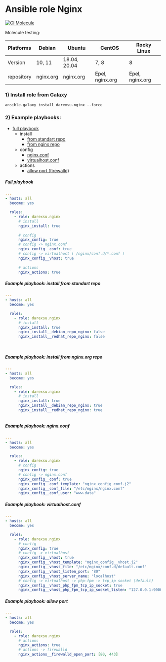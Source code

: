 # Ansible role Nginx
[![CI Molecule](https://github.com/darexsu/ansible-role-nginx/actions/workflows/ci.yml/badge.svg)](https://github.com/darexsu/ansible-role-nginx/actions/workflows/ci.yml)

Molecule testing:

| Platforms |    Debian     |    Ubuntu     |    CentOS     |  Rocky Linux |
| --------- | ------------- | ------------- | ------------- | ------------ |
|  Version  |   10, 11      | 18.04, 20.04  |     7, 8      |      8       |
| repository |  nginx.org    | nginx.org   | Epel, nginx.org | Epel, nginx.org |

### 1) Install role from Galaxy
```
ansible-galaxy install darexsu.nginx --force
```

### 2) Example playbooks: 
  
  - [full playbook](#full-playbook)  
    - install
      - [from standart repo](#example-playbook-install-from-standart-repo)
      - [from nginx repo](#example-playbook-install-from-nginxorg-repo)   
    - config
      - [nginx.conf](#example-playbook-nginxconf)
      - [virtualhost.conf](#example-playbook-virtualhostconf)
    - actions
      - [allow port (firewalld)](#example-playbook-allow-port)


##### Full playbook
```yaml
---
- hosts: all
  become: yes

  roles:
    - role: darexsu.nginx
      # install
      nginx_install: true
      
      # config 
      nginx_config: true
      # config -> nginx.conf
      nginx_config__conf: true
      # config -> virtualhost ( /nginx/conf.d/*.conf )
      nginx_config__vhost: true
      
      # actions
      nginx_actions: true    
```
##### Example playbook: install from standart repo
```yaml
---
- hosts: all
  become: yes

  roles:
    - role: darexsu.nginx
      # install
      nginx_install: true
      nginx_install__debian_repo_nginx: false
      nginx_install__redhat_repo_nginx: false

  
```
##### Example playbook: install from nginx.org repo
```yaml
---
- hosts: all
  become: yes

  roles:
    - role: darexsu.nginx
      # install
      nginx_install: true
      nginx_install__debian_repo_nginx: true
      nginx_install__redhat_repo_nginx: true
  
```
##### Example playbook: nginx.conf
```yaml
---
- hosts: all
  become: yes

  roles:
    - role: darexsu.nginx
      # config 
      nginx_config: true
      # config -> nginx.conf
      nginx_config__conf: true
      nginx_config__conf_template: "nginx_config_conf.j2"
      nginx_config__conf_file: "/etc/nginx/nginx.conf"
      nginx_config__conf_user: "www-data"
```
##### Example playbook: virtualhost.conf
```yaml
---
- hosts: all
  become: yes

  roles:
    - role: darexsu.nginx
      # config
      nginx_config: true
      # config -> virtualhost
      nginx_config__vhost: true
      nginx_config__vhost_template: "nginx_config__vhost.j2"
      nginx_config__vhost_file: "/etc/nginx/conf.d/default.conf"
      nginx_config__vhost_listen_port: "80"
      nginx_config__vhost_server_name: "localhost"
      # config -> virtualhost -> php-fpm -> tcp_ip socket (default)
      nginx_config__vhost_php_fpm_tcp_ip_socket: true
      nginx_config__vhost_php_fpm_tcp_ip_socket_listen: "127.0.0.1:9000"
```
##### Example playbook: allow port
```yaml
---
- hosts: all
  become: yes

  roles:
    - role: darexsu.nginx
      # actions
      nginx_actions: true
      # actions -> firewalld
      nginx_actions__firewalld_open_port: [80, 443]
```